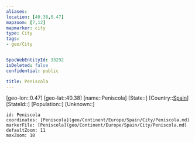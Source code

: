 ```yaml
---
aliases: 
location: [40.38,0.47]
mapzoom: [7,12] 
mapmarker: city 
type: City
tags:
- geo/City


SpocWebEntityId: 33292
isDeleted: false
confidential: public

title: Peniscola
---
```

[geo-lon::0.47]
[geo-lat::40.38]
[name::Peniscola]
[State::]
[Country::[Spain](geo/Continent/Europe/Spain.md)]
[StateId::]
[Population::]
[Unknown::]


```leaflet
id: Peniscola
coordinates: [Peniscola](geo/Continent/Europe/Spain/City/Peniscola.md)
markerFile: [Peniscola](geo/Continent/Europe/Spain/City/Peniscola.md)
defaultZoom: 11 
maxZoom: 18
```


